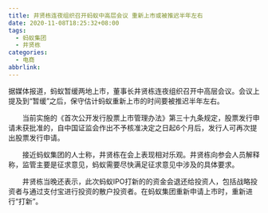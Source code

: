 ```yaml
---
title: 井贤栋连夜组织召开蚂蚁中高层会议 重新上市或被推迟半年左右
date: 2020-11-08T18:25:32+08:00
tags:
  - 蚂蚁集团
  - 井贤栋
categories:
  - 电商
abbrlink:
---
```


据媒体报道，蚂蚁暂缓两地上市，董事长井贤栋连夜组织召开中高层会议。会议上提及到“暂缓”之后，保守估计蚂蚁重新上市的时间要被推迟半年左右。

　　当前实施的《首次公开发行股票上市管理办法》第三十九条规定，股票发行申请未获批准的，自中国证监会作出不予核准决定之日起6个月后，发行人可再次提出股票发行申请。

　　接近蚂蚁集团的人士称，井贤栋在会上表现相对乐观。井贤栋向参会人员解释称，监管主要是征求意见，蚂蚁需要尽快满足征求意见中涉及的具体要求。

　　井贤栋当晚还表示，此次蚂蚁IPO打新的的资金会退还给投资人，包括战略投资者与通过支付宝进行投资的散户投资者。在蚂蚁集团重新申请上市时，重新进行“打新”。